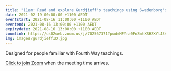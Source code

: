 ```yaml
---
title: "11am: Read and explore Gurdjieff's teachings using Swedenborg's insights"
date: 2021-02-19 00:00:00 +1100 AEDT
eventstart: 2021-08-16 11:00:00 +1100 AEDT
eventend: 2021-08-16 13:00:00 +1100 AEDT
expirydate: 2021-08-16 13:00:00 +1100 AEDT
zoomlink: https://us02web.zoom.us/j/702567371?pwd=MFYra0FnZmhXSHZXYlJ3VE5GMGkwZz09
img: images/gurdjieffID.jpg
---
```

Designed for people familiar with Fourth Way teachings.

[Click to join Zoom](https://us02web.zoom.us/j/702567371?pwd=MFYra0FnZmhXSHZXYlJ3VE5GMGkwZz09) when the meeting time arrives.
